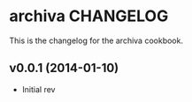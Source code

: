 archiva CHANGELOG
======================
This is the changelog for the archiva cookbook.

v0.0.1 (2014-01-10)
-------------------
* Initial rev
